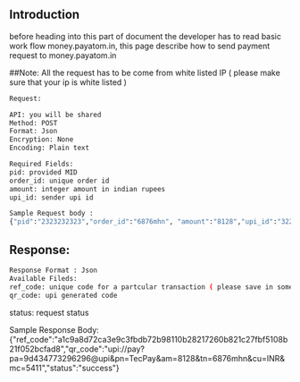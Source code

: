 ## Introduction
before heading into this part of document the developer has to read basic work flow money.payatom.in, this page describe how to send payment request to money.payatom.in

##Note:
All the request has to be come from white listed IP ( please make sure that your ip is white listed )


```sh
Request:

API: you will be shared
Method: POST
Format: Json
Encryption: None
Encoding: Plain text
```
```sh
Required Fields:
pid: provided MID
order_id: unique order id 
amount: integer amount in indian rupees
upi_id: sender upi id
```
```sh
Sample Request body :
{"pid":"2323232323","order_id":"6876mhn", "amount":"8128","upi_id":"3223mdsds@upi"}
```

## Response:

```sh
Response Format : Json
Available Fileds:
ref_code: unique code for a partcular transaction ( please save in somewhere its needed for future refernce )
qr_code: upi generated code
```
status: request status

Sample Response Body:
{"ref_code":"a1c9a8d72ca3e9c3fbdb72b98110b28217260b821c27fbf5108b21f052bcfad8","qr_code":"upi:\/\/pay?pa=9d434773296296@upi&pn=TecPay&am=8128&tn=6876mhn&cu=INR&mc=5411","status":"success"}

